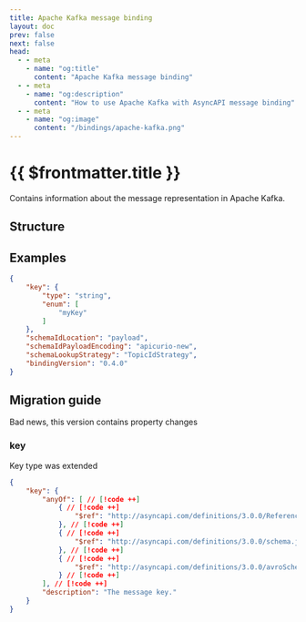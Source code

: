 ```yaml
---
title: Apache Kafka message binding
layout: doc
prev: false
next: false
head:
  - - meta
    - name: "og:title"
      content: "Apache Kafka message binding"
  - - meta
    - name: "og:description"
      content: "How to use Apache Kafka with AsyncAPI message binding"
  - - meta
    - name: "og:image"
      content: "/bindings/apache-kafka.png"
---
```


# {{ $frontmatter.title }}

Contains information about the message representation in Apache Kafka.

## Structure

<Json url="https://raw.githubusercontent.com/asyncapi/spec-json-schemas/master/bindings/kafka/0.4.0/message.json"/>

## Examples

```json
{
    "key": {
        "type": "string",
        "enum": [
            "myKey"
        ]
    },
    "schemaIdLocation": "payload",
    "schemaIdPayloadEncoding": "apicurio-new",
    "schemaLookupStrategy": "TopicIdStrategy",
    "bindingVersion": "0.4.0"
}
```

## Migration guide

Bad news, this version contains property changes

### key

Key type was extended

```json
{
    "key": {
        "anyOf": [ // [!code ++]
            { // [!code ++]
                "$ref": "http://asyncapi.com/definitions/3.0.0/Reference.json" // [!code ++]
            }, // [!code ++]
            { // [!code ++]
                "$ref": "http://asyncapi.com/definitions/3.0.0/schema.json"
            }, // [!code ++]
            { // [!code ++]
                "$ref": "http://asyncapi.com/definitions/3.0.0/avroSchema_v1.json" // [!code ++]
            } // [!code ++]
        ], // [!code ++]
        "description": "The message key."
    }
}
```